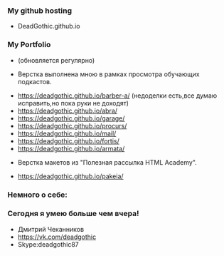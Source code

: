 ### My github hosting ###
- DeadGothic.github.io



### My Portfolio ###
- (обновляется регулярно)
* Верстка выполнена мною в рамках просмотра обучающих подкастов.
- https://deadgothic.github.io/barber-a/ (недоделки есть,все думаю исправить,но пока руки не доходят)
- https://deadgothic.github.io/abra/
- https://deadgothic.github.io/garage/
- https://deadgothic.github.io/procurs/
- https://deadgothic.github.io/mail/
- https://deadgothic.github.io/fortis/
- https://deadgothic.github.io/armata/



* Верстка макетов из "Полезная рассылка HTML Academy".	
- https://deadgothic.github.io/pakeia/


### Немного о себе: ###
### Сегодня я умею больше чем вчера! ###
* Дмитрий Чеканников
* https://vk.com/deadgothic
* Skype:deadgothic87



